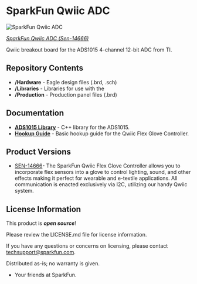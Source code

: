 SparkFun Qwiic ADC
========================================

![SparkFun Qwiic ADC](https://cdn.sparkfun.com/r/500-500/assets/parts/1/2/8/6/2/14666-SparkFun_Qwiic_Flex_Glove_Controller-01.jpg)

[*SparkFun Qwiic ADC (Sen-14666)*](https://www.sparkfun.com/products/14666)

Qwiic breakout board for the ADS1015 4-channel 12-bit ADC from TI.

Repository Contents
-------------------

* **/Hardware** - Eagle design files (.brd, .sch)
* **/Libraries** - Libraries for use with the <PRODUCT NAME>
* **/Production** - Production panel files (.brd)

Documentation
--------------
* **[ADS1015 Library](https://github.com/sparkfun/SparkFun_ADS1015_Arduino_Library)** - C++ library for the ADS1015.
* **[Hookup Guide](https://learn.sparkfun.com/tutorials/qwiic-flex-glove-controller-hookup-guide)** - Basic hookup guide for the Qwiic Flex Glove Controller.

Product Versions
----------------
* [SEN-14666](https://www.sparkfun.com/products/14666)- The SparkFun Qwiic Flex Glove Controller allows you to incorporate flex sensors into a glove to control lighting, sound, and other effects making it perfect for wearable and e-textile applications. All communication is enacted exclusively via I2C, utilizing our handy Qwiic system. 

License Information
-------------------

This product is _**open source**_! 

Please review the LICENSE.md file for license information. 

If you have any questions or concerns on licensing, please contact techsupport@sparkfun.com.

Distributed as-is; no warranty is given.

- Your friends at SparkFun.

